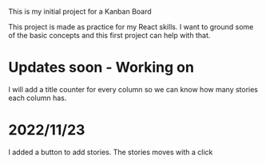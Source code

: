 

This is my initial project for a Kanban Board

This project is made as practice for my React skills.
I want to ground some of the basic concepts and this first project can help with that.

# Updates soon - Working on 
I will add a title counter for every column so we can know how many stories each column has. 

# 2022/11/23
I added a button to add stories.
The stories moves with a click



